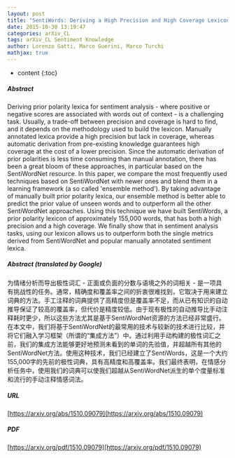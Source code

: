 ```yaml
---
layout: post
title: "SentiWords: Deriving a High Precision and High Coverage Lexicon for Sentiment Analysis"
date: 2015-10-30 13:19:47
categories: arXiv_CL
tags: arXiv_CL Sentiment Knowledge
author: Lorenzo Gatti, Marco Guerini, Marco Turchi
mathjax: true
---
```


* content
{:toc}

##### Abstract
Deriving prior polarity lexica for sentiment analysis - where positive or negative scores are associated with words out of context - is a challenging task. Usually, a trade-off between precision and coverage is hard to find, and it depends on the methodology used to build the lexicon. Manually annotated lexica provide a high precision but lack in coverage, whereas automatic derivation from pre-existing knowledge guarantees high coverage at the cost of a lower precision. Since the automatic derivation of prior polarities is less time consuming than manual annotation, there has been a great bloom of these approaches, in particular based on the SentiWordNet resource. In this paper, we compare the most frequently used techniques based on SentiWordNet with newer ones and blend them in a learning framework (a so called 'ensemble method'). By taking advantage of manually built prior polarity lexica, our ensemble method is better able to predict the prior value of unseen words and to outperform all the other SentiWordNet approaches. Using this technique we have built SentiWords, a prior polarity lexicon of approximately 155,000 words, that has both a high precision and a high coverage. We finally show that in sentiment analysis tasks, using our lexicon allows us to outperform both the single metrics derived from SentiWordNet and popular manually annotated sentiment lexica.

##### Abstract (translated by Google)
为情绪分析而导出极性词汇 - 正面或负面的分数与语境之外的词相关 - 是一项具有挑战性的任务。通常，精确度和覆盖率之间的折衷很难找到，它取决于用来建立词典的方法。手工注释的词典提供了高精度但是覆盖率不足，而从已有知识的自动推导保证了较高的覆盖率，但代价是精度较低。由于现有极性的自动推导比手动注释耗时更少，所以这些方法尤其是基于SentiWordNet资源的方法已经非常盛行。在本文中，我们将基于SentiWordNet的最常用的技术与较新的技术进行比较，并将它们融入学习框架（所谓的“集成方法”）中。通过利用手动构建的极性词汇之前，我们的集成方法能够更好地预测未看到的单词的先验值，并超越所有其他的SentiWordNet方法。使用这种技术，我们已经建立了SentiWords，这是一个大约155,000字的先前的极性词典，具有高精度和高覆盖率。我们最终表明，在情感分析任务中，使用我们的词典可以使我们超越从SentiWordNet派生的单个度量标准和流行的手动注释情感词法。

##### URL
[https://arxiv.org/abs/1510.09079](https://arxiv.org/abs/1510.09079)

##### PDF
[https://arxiv.org/pdf/1510.09079](https://arxiv.org/pdf/1510.09079)

